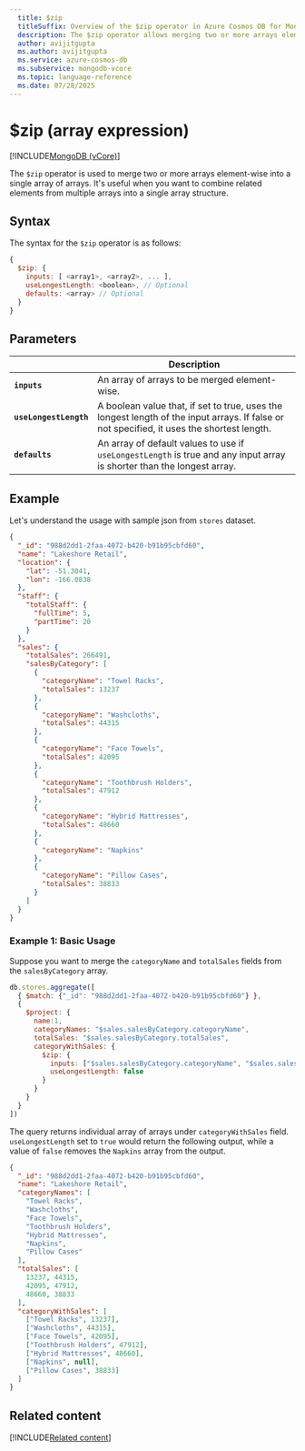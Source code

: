 ```yaml
---
  title: $zip
  titleSuffix: Overview of the $zip operator in Azure Cosmos DB for MongoDB (vCore)
  description: The $zip operator allows merging two or more arrays element-wise into a single array or arrays.
  author: avijitgupta
  ms.author: avijitgupta
  ms.service: azure-cosmos-db
  ms.subservice: mongodb-vcore
  ms.topic: language-reference
  ms.date: 07/28/2025
---
```


# $zip (array expression)

[!INCLUDE[MongoDB (vCore)](~/reusable-content/ce-skilling/azure/includes/cosmos-db/includes/appliesto-mongodb-vcore.md)]

The `$zip` operator is used to merge two or more arrays element-wise into a single array of arrays. It's useful when you want to combine related elements from multiple arrays into a single array structure.

## Syntax

The syntax for the `$zip` operator is as follows:

```javascript
{
  $zip: {
    inputs: [ <array1>, <array2>, ... ],
    useLongestLength: <boolean>, // Optional
    defaults: <array> // Optional
  }
}
```

## Parameters

| | Description |
| --- | --- |
| **`inputs`** | An array of arrays to be merged element-wise. |
| **`useLongestLength`** | A boolean value that, if set to true, uses the longest length of the input arrays. If false or not specified, it uses the shortest length. |
| **`defaults`** | An array of default values to use if `useLongestLength` is true and any input array is shorter than the longest array. |

## Example

Let's understand the usage with sample json from `stores` dataset.

```json
{
  "_id": "988d2dd1-2faa-4072-b420-b91b95cbfd60",
  "name": "Lakeshore Retail",
  "location": {
    "lat": -51.3041,
    "lon": -166.0838
  },
  "staff": {
    "totalStaff": {
      "fullTime": 5,
      "partTime": 20
    }
  },
  "sales": {
    "totalSales": 266491,
    "salesByCategory": [
      {
        "categoryName": "Towel Racks",
        "totalSales": 13237
      },
      {
        "categoryName": "Washcloths",
        "totalSales": 44315
      },
      {
        "categoryName": "Face Towels",
        "totalSales": 42095
      },
      {
        "categoryName": "Toothbrush Holders",
        "totalSales": 47912
      },
      {
        "categoryName": "Hybrid Mattresses",
        "totalSales": 48660
      },
      {
        "categoryName": "Napkins"
      },
      {
        "categoryName": "Pillow Cases",
        "totalSales": 38833
      }
    ]
  }
}
```

### Example 1: Basic Usage

Suppose you want to merge the `categoryName` and `totalSales` fields from the `salesByCategory` array.

```javascript
db.stores.aggregate([
  { $match: {"_id": "988d2dd1-2faa-4072-b420-b91b95cbfd60"} },
  {
    $project: {
      name:1,
      categoryNames: "$sales.salesByCategory.categoryName",
      totalSales: "$sales.salesByCategory.totalSales",
      categoryWithSales: {
        $zip: {
          inputs: ["$sales.salesByCategory.categoryName", "$sales.salesByCategory.totalSales"],
          useLongestLength: false
        }
      }
    }
  }
])
```

The query returns individual array of arrays under `categoryWithSales` field. `useLongestLength` set to `true` would return the following output, while a value of `false` removes the `Napkins` array from the output.

```json
{
  "_id": "988d2dd1-2faa-4072-b420-b91b95cbfd60",
  "name": "Lakeshore Retail",
  "categoryNames": [
    "Towel Racks",
    "Washcloths",
    "Face Towels",
    "Toothbrush Holders",
    "Hybrid Mattresses",
    "Napkins",
    "Pillow Cases"
  ],
  "totalSales": [
    13237, 44315,
    42095, 47912,
    48660, 38833
  ],
  "categoryWithSales": [
    ["Towel Racks", 13237],
    ["Washcloths", 44315],
    ["Face Towels", 42095],
    ["Toothbrush Holders", 47912],
    ["Hybrid Mattresses", 48660],
    ["Napkins", null],
    ["Pillow Cases", 38833]
  ]
}
```

## Related content

[!INCLUDE[Related content](../includes/related-content.md)]

